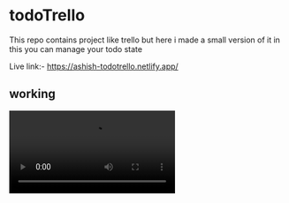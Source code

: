 # todoTrello
This repo contains project like trello but here i made a small version of it in this you can manage your todo state

Live link:- https://ashish-todotrello.netlify.app/

## working

![final](https://github.com/Ashish8449/todoTrello/blob/main/bandicam%202022-03-24%2010-00-45-187.mp4)